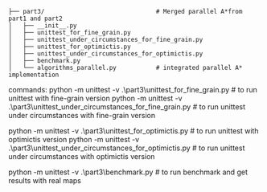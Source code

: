 ```
├── part3/                               # Merged parallel A*from part1 and part2
│   ├── __init__.py
│   ├── unittest_for_fine_grain.py
│   ├── unittest_under_circumstances_for_fine_grain.py
│   ├── unittest_for_optimictis.py
│   ├── unittest_under_circumstances_for_optimictis.py
│   ├── benchmark.py
│   └── algorithms_parallel.py           # integrated parallel A* implementation
```

commands:
python -m unittest -v .\part3\unittest_for_fine_grain.py                            # to run unittest with fine-grain version
python -m unittest -v .\part3\unittest_under_circumstances_for_fine_grain.py        # to run unittest under circumstances with fine-grain version

python -m unittest -v .\part3\unittest_for_optimictis.py                            # to run unittest with optimictis version
python -m unittest -v .\part3\unittest_under_circumstances_for_optimictis.py        # to run unittest under circumstances with optimictis version

python -m unittest -v .\part3\benchmark.py                                          # to run benchmark and get results with real maps
